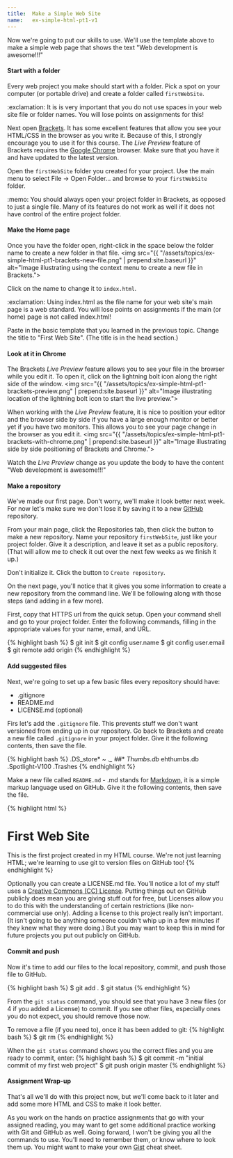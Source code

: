 ```yaml
---
title:  Make a Simple Web Site
name:   ex-simple-html-pt1-v1
---
```


Now we're going to put our skills to use.  We'll use the template above to make a simple web page that shows the text "Web development is awesome!!!"

#### Start with a folder
Every web project you make should start with a folder.  Pick a spot on your computer (or portable drive) and create a folder called `firstWebSite`.  

<div class="alert alert-danger" role="alert">
:exclamation: It is is very important that you do not use spaces in your web site file or folder names.  You will lose points on assignments for this!
</div>

Next open [Brackets](http://brackets.io/).  It has some excellent features that allow you see your HTML/CSS in the browser as you write it.  Because of this, I strongly encourage you to use it for this course.  The *Live Preview* feature of Brackets requires the [Google Chrome](https://www.google.com/intl/en/chrome/browser/desktop/) browser.  Make sure that you have it and have updated to the latest version.

Open the `firstWebSite` folder you created for your project.  Use the main menu to select File -> Open Folder... and browse to your `firstWebSite` folder.  
<div class="well well-sm">
:memo: You should always open your project folder in Brackets, as opposed to just a single file. Many of its features do not work as well if it does not have control of the entire project folder.
</div>

#### Make the Home page
Once you have the folder open, right-click in the space below the folder name to create a new folder in that file.
<img src="{{ "/assets/topics/ex-simple-html-pt1-brackets-new-file.png" | prepend:site.baseurl }}"
    alt="Image illustrating using the context menu to create a new file in Brackets.">

Click on the name to change it to `index.html`.
<div class="alert alert-danger" role="alert">
:exclamation: Using index.html as the file name for your web site's main page is a web standard.  You will lose points on assignments if the main (or home) page is not called index.html!
</div>

Paste in the basic template that you learned in the previous topic.  Change the title to "First Web Site".  (The title is in the head section.)  

#### Look at it in Chrome
The Brackets *Live Preview* feature allows you to see your file in the browser while you edit it.  To open it, click on the lightning bolt icon along the right side of the window.
<img src="{{ "/assets/topics/ex-simple-html-pt1-brackets-preview.png" | prepend:site.baseurl }}"
    alt="Image illustrating location of the lightning bolt icon to start the live preview.">

When working with the *Live Preview* feature, it is nice to position your editor and the browser side by side if you have a large enough monitor or better yet if you have two monitors. This allows you to see your page change in the browser as you edit it.
<img src="{{ "/assets/topics/ex-simple-html-pt1-brackets-with-chrome.png" | prepend:site.baseurl }}"
    alt="Image illustrating side by side positioning of Brackets and Chrome.">

Watch the *Live Preview* change as you update the body to have the content "Web development is awesome!!!"

#### Make a repository
We've made our first page. Don't worry, we'll make it look better next week. For now let's make sure we don't lose it by saving it to a new [GitHub](https://github.com/) repository.  

From your main page, click the Repositories tab, then click the button to make a new repository.  Name your repository `firstWebSite`, just like your project folder.  Give it a description, and leave it set as a public repository. (That will allow me to check it out over the next few weeks as we finish it up.)  

Don't initialize it.  Click the button to `Create repository`.

On the next page, you'll notice that it gives you some information to create a new repository from the command line.  We'll be following along with those steps (and adding in a few more).

First, copy that HTTPS url from the quick setup.  Open your command shell and go to your project folder.  Enter the following commands, filling in the appropriate values for your name, email, and URL.

{% highlight bash %}
$ git init
$ git config user.name <your-full-name>
$ git config user.email <your-github-email>
$ git remote add origin <your-remote-url>
{% endhighlight %}


#### Add suggested files
Next, we're going to set up a few basic files every repository should have:

- .gitignore
- README.md
- LICENSE.md (optional)

Firs let's add the `.gitignore` file.  This prevents stuff we don't want versioned from ending up in our repository.  Go back to Brackets and create a new file called `.gitignore` in your project folder.  Give it the following contents, then save the file.

{% highlight bash %}
.DS_store*
*~
._*
*#*#*
*Thumbs.db*
ehthumbs.db
.Spotlight-V100
.Trashes
{% endhighlight %}

Make a new file called `README.md` - .md stands for [Markdown](https://help.github.com/articles/markdown-basics/), it is a simple markup language used on GitHub. Give it the following contents, then save the file.

{% highlight html %}
# First Web Site
This is the first project created in my HTML course.  We're not just learning HTML; we're learning to use git to version files on GitHub too!
{% endhighlight %}

Optionally you can create a LICENSE.md file.  You'll notice a lot of my stuff uses a [Creative Commons (CC) License](https://creativecommons.org/licenses/). Putting things out on GitHub publicly does mean you are giving stuff out for free, but Licenses allow you to do this with the understanding of certain restrictions (like non-commercial use only).  Adding a license to this project really isn't important.  (It isn't going to be anything someone couldn't whip up in a few minutes if they knew what they were doing.)  But you may want to keep this in mind for future projects you put out publicly on GitHub.

#### Commit and push
Now it's time to add our files to the local repository, commit, and push those file to GitHub.

{% highlight bash %}
$ git add .
$ git status
{% endhighlight %}

From the `git status` command, you should see that you have 3 new files (or 4 if you added a License) to commit.  If you see other files, especially ones you do not expect, you should remove those now.  

To remove a file (if you need to), once it has been added to git:
{% highlight bash %}
$ git rm <full-file-path>
{% endhighlight %}

When the `git status` command shows you the correct files and you are ready to commit, enter:
{% highlight bash %}
$ git commit -m "initial commit of my first web project"
$ git push origin master
{% endhighlight %}

#### Assignment Wrap-up
That's all we'll do with this project now, but we'll come back to it later and add some more HTML and CSS to make it look better.  

As you work on the hands on practice assignments that go with your assigned reading, you may want to get some additional practice working with Git and GitHub as well.  Going forward, I won't be giving you all the commands to use.  You'll need to remember them, or know where to look them up.  You might want to make your own [Gist](https://gist.github.com/) cheat sheet.
